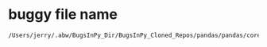 # buggy file name

```text
/Users/jerry/.abw/BugsInPy_Dir/BugsInPy_Cloned_Repos/pandas/pandas/core/internals/managers.py
```
